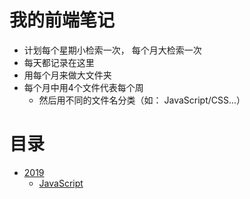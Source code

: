 # 我的前端笔记

- 计划每个星期小检索一次， 每个月大检索一次
- 每天都记录在这里
- 用每个月来做大文件夹
- 每个月中用4个文件代表每个周
  - 然后用不同的文件名分类（如： JavaScript/CSS...）

# 目录

- [2019](./src/2019)
  - [JavaScript](./src/2019/first-week/JavaScript.md)

